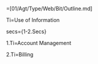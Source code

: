 =[01/Agt/Type/Web/Bit/Outline.md]

Ti=Use of Information

secs={1-2.Secs}

1.Ti=Account Management

2.Ti=Billing


